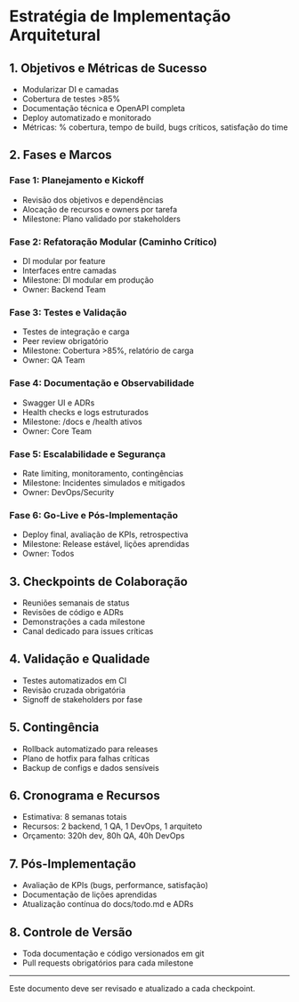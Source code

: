 # Estratégia de Implementação Arquitetural

## 1. Objetivos e Métricas de Sucesso
- Modularizar DI e camadas
- Cobertura de testes >85%
- Documentação técnica e OpenAPI completa
- Deploy automatizado e monitorado
- Métricas: % cobertura, tempo de build, bugs críticos, satisfação do time

## 2. Fases e Marcos

### Fase 1: Planejamento e Kickoff
- Revisão dos objetivos e dependências
- Alocação de recursos e owners por tarefa
- Milestone: Plano validado por stakeholders

### Fase 2: Refatoração Modular (Caminho Crítico)
- DI modular por feature
- Interfaces entre camadas
- Milestone: DI modular em produção
- Owner: Backend Team

### Fase 3: Testes e Validação
- Testes de integração e carga
- Peer review obrigatório
- Milestone: Cobertura >85%, relatório de carga
- Owner: QA Team

### Fase 4: Documentação e Observabilidade
- Swagger UI e ADRs
- Health checks e logs estruturados
- Milestone: /docs e /health ativos
- Owner: Core Team

### Fase 5: Escalabilidade e Segurança
- Rate limiting, monitoramento, contingências
- Milestone: Incidentes simulados e mitigados
- Owner: DevOps/Security

### Fase 6: Go-Live e Pós-Implementação
- Deploy final, avaliação de KPIs, retrospectiva
- Milestone: Release estável, lições aprendidas
- Owner: Todos

## 3. Checkpoints de Colaboração
- Reuniões semanais de status
- Revisões de código e ADRs
- Demonstrações a cada milestone
- Canal dedicado para issues críticas

## 4. Validação e Qualidade
- Testes automatizados em CI
- Revisão cruzada obrigatória
- Signoff de stakeholders por fase

## 5. Contingência
- Rollback automatizado para releases
- Plano de hotfix para falhas críticas
- Backup de configs e dados sensíveis

## 6. Cronograma e Recursos
- Estimativa: 8 semanas totais
- Recursos: 2 backend, 1 QA, 1 DevOps, 1 arquiteto
- Orçamento: 320h dev, 80h QA, 40h DevOps

## 7. Pós-Implementação
- Avaliação de KPIs (bugs, performance, satisfação)
- Documentação de lições aprendidas
- Atualização contínua do docs/todo.md e ADRs

## 8. Controle de Versão
- Toda documentação e código versionados em git
- Pull requests obrigatórios para cada milestone

---
Este documento deve ser revisado e atualizado a cada checkpoint.